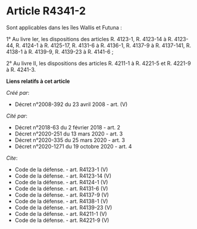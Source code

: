 # Article R4341-2

Sont applicables dans les îles Wallis et Futuna : 

1° Au livre Ier, les dispositions des articles R. 4123-1, R. 4123-14 à R. 4123-44, R. 4124-1 à R. 4125-17, R. 4131-6 à R.
4136-1, R. 4137-9 à R. 4137-141, R. 4138-1 à R. 4139-9, R. 4139-23 à R. 4141-6 ; 

2° Au livre II, les dispositions des articles R. 4211-1 à R. 4221-5 et R. 4221-9 à R. 4241-3.

**Liens relatifs à cet article**

_Créé par_:

  - Décret n°2008-392 du 23 avril 2008 - art. (V)

_Cité par_:

  - Décret n°2018-63 du 2 février 2018 - art. 2
  - Décret n°2020-251 du 13 mars 2020 - art. 3
  - Décret n°2020-335 du 25 mars 2020 - art. 3
  - Décret n°2020-1271 du 19 octobre 2020 - art. 4

_Cite_:

  - Code de la défense. - art. R4123-1 (V)
  - Code de la défense. - art. R4123-14 (V)
  - Code de la défense. - art. R4124-1 (V)
  - Code de la défense. - art. R4131-6 (V)
  - Code de la défense. - art. R4137-9 (V)
  - Code de la défense. - art. R4138-1 (V)
  - Code de la défense. - art. R4139-23 (V)
  - Code de la défense. - art. R4211-1 (V)
  - Code de la défense. - art. R4221-9 (V)
